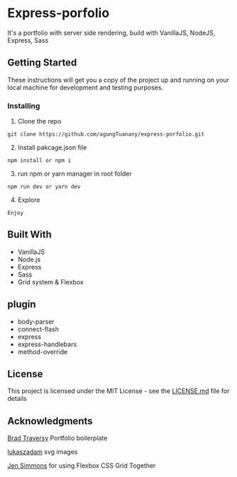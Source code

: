 # Express-porfolio

It's a portfolio with server side rendering, build with VanillaJS, NodeJS, Express, Sass

## Getting Started

These instructions will get you a copy of the project up and running on your local machine for development and testing purposes.

### Installing

1. Clone the repo

```
git clone https://github.com/agungTuanany/express-porfolio.git
```

2. Install pakcage.json file

```
npm install or npm i
```

3. run npm or yarn manager in root folder

```
npm run dev or yarn dev

```

4. Explore
```
Enjoy
```

## Built With

* VanillaJS
* Node.js
* Express
* Sass
* Grid system & Flexbox

## plugin

* body-parser
* connect-flash
* express
* express-handlebars
* method-override

## License

This project is licensed under the MIT License - see the [LICENSE.md](LICENSE.md) file for details

## Acknowledgments
[Brad
Traversy](https://www.youtube.com/watch?v=gYzHS-n2gqU&list=PLillGF-RfqbYoGoCjKoMOkVznV6aSXKzU) Portfolio boilerplate

[lukaszadam](https://lukaszadam.com/illustrations) svg images

[Jen Simmons](https://www.youtube.com/watch?v=dQHtT47eH0M) for using Flexbox CSS Grid Together

